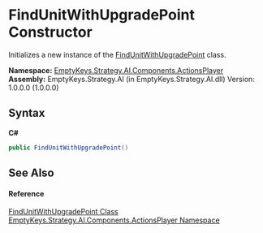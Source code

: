 # FindUnitWithUpgradePoint Constructor 
 

Initializes a new instance of the <a href="T_EmptyKeys_Strategy_AI_Components_ActionsPlayer_FindUnitWithUpgradePoint">FindUnitWithUpgradePoint</a> class.

**Namespace:**&nbsp;<a href="N_EmptyKeys_Strategy_AI_Components_ActionsPlayer">EmptyKeys.Strategy.AI.Components.ActionsPlayer</a><br />**Assembly:**&nbsp;EmptyKeys.Strategy.AI (in EmptyKeys.Strategy.AI.dll) Version: 1.0.0.0 (1.0.0.0)

## Syntax

**C#**<br />
``` C#
public FindUnitWithUpgradePoint()
```


## See Also


#### Reference
<a href="T_EmptyKeys_Strategy_AI_Components_ActionsPlayer_FindUnitWithUpgradePoint">FindUnitWithUpgradePoint Class</a><br /><a href="N_EmptyKeys_Strategy_AI_Components_ActionsPlayer">EmptyKeys.Strategy.AI.Components.ActionsPlayer Namespace</a><br />